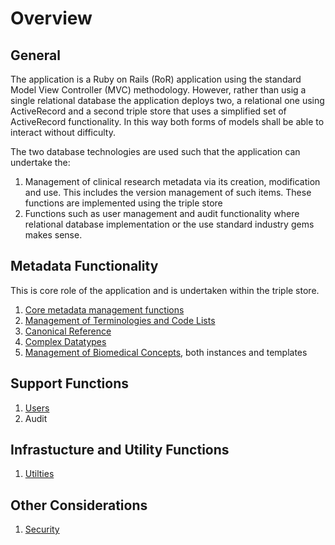 # Overview

## General

The application is a Ruby on Rails (RoR) application using the standard Model View Controller (MVC) methodology. However, rather than usig a single relational database the application deploys two, a relational one using ActiveRecord and a second triple store that uses a simplified set of ActiveRecord functionality. In this way both forms of models shall be able to interact without difficulty.

The two database technologies are used such that the application can undertake the:
1. Management of clinical research metadata via its creation, modification and use. This includes the version management of such items. These functions are implemented using the triple store
1. Functions such as user management and audit functionality where relational database implementation or  the use standard industry gems makes sense.

## Metadata Functionality

This is core role of the application and is undertaken within the triple store.

1. [Core metadata management functions](core.md)
1. [Management of Terminologies and Code Lists](thesaurus.md)
1. [Canonical Reference](canonical_reference.md)
1. [Complex Datatypes](complex_datatypes.md)
1. [Management of Biomedical Concepts](biomedical_concepts.md), both instances and templates

## Support Functions

1. [Users](users.md)
1. Audit

## Infrastucture and Utility Functions

1. [Utilties](utilities.md)

## Other Considerations

1. [Security](security.md)